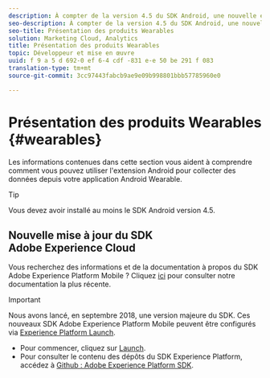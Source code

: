 ```yaml
---
description: À compter de la version 4.5 du SDK Android, une nouvelle extension Android a été ajoutée pour permettre la collecte des données à partir de l’application Android Wearable.
seo-description: À compter de la version 4.5 du SDK Android, une nouvelle extension Android a été ajoutée pour permettre la collecte des données à partir de l’application Android Wearable.
seo-title: Présentation des produits Wearables
solution: Marketing Cloud, Analytics
title: Présentation des produits Wearables
topic: Développeur et mise en œuvre
uuid: f 9 a 5 d 692-0 ef 6-4 cdf -831 e-e 50 be 291 f 083
translation-type: tm+mt
source-git-commit: 3cc97443fabcb9ae9e09b998801bbb57785960e0

---
```



# Présentation des produits Wearables {#wearables}

Les informations contenues dans cette section vous aident à comprendre comment vous pouvez utiliser l'extension Android pour collecter des données depuis votre application Android Wearable.

>[!TIP]
>
>Vous devez avoir installé au moins le SDK Android version 4.5.

## Nouvelle mise à jour du SDK Adobe Experience Cloud

Vous recherchez des informations et de la documentation à propos du SDK Adobe Experience Platform Mobile ? Cliquez [ici](https://aep-sdks.gitbook.io/docs/) pour consulter notre documentation la plus récente.

>[!IMPORTANT]
>
>Nous avons lancé, en septembre 2018, une version majeure du SDK. Ces nouveaux SDK Adobe Experience Platform Mobile peuvent être configurés via [Experience Platform Launch](https://www.adobe.com/experience-platform/launch.html).

* Pour commencer, cliquez sur [Launch](https://launch.adobe.com/).
* Pour consulter le contenu des dépôts du SDK Experience Platform, accédez à [Github : Adobe Experience Platform SDK](https://github.com/Adobe-Marketing-Cloud/acp-sdks).